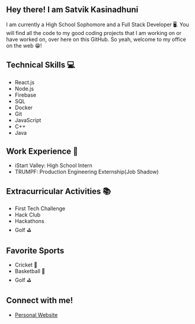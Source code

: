 ## Hey there! I am Satvik Kasinadhuni 
I am currently a High School Sophomore and a Full Stack Developer 🖥️. You will find all the code to my good coding projects that I am working on or have worked on, over here on this GitHub. So yeah, welcome to my office on the web 😁!


## Technical Skills 💻
- React.js
- Node.js
- Firebase
- SQL
- Docker 
- Git
- JavaScript 
- C++
- Java

## Work Experience 💼
- iStart Valley: High School Intern 
- TRUMPF: Production Engineering Externship(Job Shadow)

## Extracurricular Activities 📚
- First Tech Challenge 
- Hack Club 
- Hackathons 
- Golf ⛳

## Favorite Sports 
- Cricket 🏏
- Basketball 	🏀
- Golf ⛳

## Connect with me!
- [Personal Website](https://kasinadhuniprogrammer.github.io/Personal-Website/)



<!--
**KasinadhuniProgrammer/KasinadhuniProgrammer** is a ✨ _special_ ✨ repository because its `README.md` (this file) appears on your GitHub profile.
